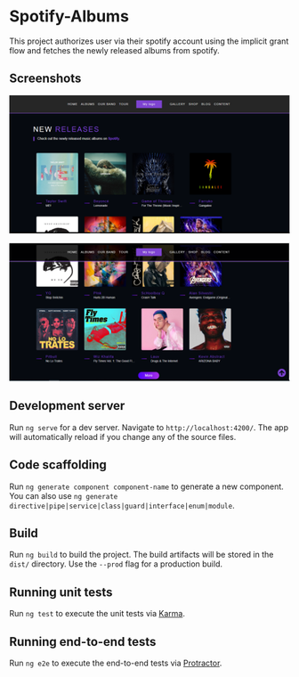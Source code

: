 # Spotify-Albums

This project authorizes user via their spotify account using the implicit grant flow and fetches the newly released albums from spotify.

## Screenshots

![screen-shot 1](https://raw.githubusercontent.com/shivam1646/Spotify-Albums/master/screenshots/spotify1.png)

![screen-shot 2](https://raw.githubusercontent.com/shivam1646/Spotify-Albums/master/screenshots/spotify2.png)

## Development server

Run `ng serve` for a dev server. Navigate to `http://localhost:4200/`. The app will automatically reload if you change any of the source files.

## Code scaffolding

Run `ng generate component component-name` to generate a new component. You can also use `ng generate directive|pipe|service|class|guard|interface|enum|module`.

## Build

Run `ng build` to build the project. The build artifacts will be stored in the `dist/` directory. Use the `--prod` flag for a production build.

## Running unit tests

Run `ng test` to execute the unit tests via [Karma](https://karma-runner.github.io).

## Running end-to-end tests

Run `ng e2e` to execute the end-to-end tests via [Protractor](http://www.protractortest.org/).

